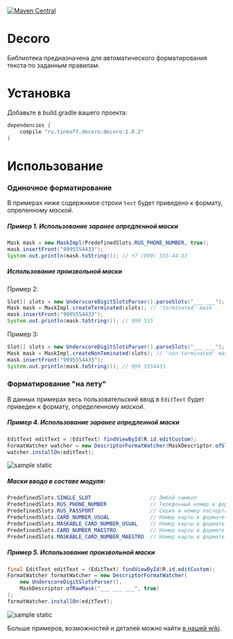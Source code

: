 [![Maven Central][img version shield]][maven]

Decoro
===========

Библиотека предназначена для автоматического форматирования текста по заданным правилам.

# Установка

Добавьте в build.gradle вашего проекта:
```Groovy
dependencies {
    compile "ru.tinkoff.decoro:decoro:1.0.2"
}
```

# Использование

### Одиночное форматирование
В примерах ниже содержимое строки `text` будет приведено к формату, опреленному _маской_.

##### Пример 1. Использование заранее опредленной маски
```Java
Mask mask = new MaskImpl(PredefinedSlots.RUS_PHONE_NUMBER, true);
mask.insertFront("9995554433");
System.out.println(mask.toString()); // +7 (999) 555-44-33
```

##### Использование произвольной маски
Пример 2:
```Java
Slot[] slots = new UnderscoreDigitSlotsParser().parseSlots("___ ___");
Mask mask = MaskImpl.createTerminated(slots); // 'terminated' mask
mask.insertFront("9995554433");
System.out.println(mask.toString()); // 999 555
```

Пример 3:
```Java
Slot[] slots = new UnderscoreDigitSlotsParser().parseSlots("___ ___");
Mask mask = MaskImpl.createNonTeminated(slots); // 'non-terminated' mask
mask.insertFront("9995554433");
System.out.println(mask.toString()); // 999 5554433
```

### Форматирование "на лету"
В данных примерах весь пользовательский ввод в `EditText` будет приведен к формату, определенному _маской_.

##### Пример 4. Использование заранее опредленной маски
```Java
EditText editText = (EditText) findViewById(R.id.editCustom);
FormatWatcher watcher = new DescriptorFormatWatcher(MaskDescriptor.ofSlots(PredefinedSlots.CARD_NUMBER_USUAL));
watcher.installOn(editText);
```

![sample static][img sample static]

##### Маски ввода в составе модуля:
```Java
PredefinedSlots.SINGLE_SLOT                   // Любой символ
PredefinedSlots.RUS_PHONE_NUMBER              // Телефонный номер в формате +7 (___) ___-__-__ (только цифры)
PredefinedSlots.RUS_PASSPORT                  // Серия и номер паспорта в формате ____ ______  (только цифры)
PredefinedSlots.CARD_NUMBER_USUAL             // Hомер карты в формате ____ ____ ____ ____ (только цифры)
PredefinedSlots.MASKABLE_CARD_NUMBER_USUAL    // Hомер карты в формате ____ ____ ____ ____ (цифры и символы 'X', 'x', '*')
PredefinedSlots.CARD_NUMBER_MAESTRO           // Hомер карты в формате ________ ____ (только цифры)
PredefinedSlots.MASKABLE_CARD_NUMBER_MAESTRO  // Hомер карты в формате ________ ____ (цифры и символы 'X', 'x', '*')
```

##### Пример 5. Использование произвольной маски
```Java
final EditText editText = (EditText) findViewById(R.id.editCustom);
FormatWatcher formatWatcher = new DescriptorFormatWatcher(
    new UnderscoreDigitSlotsParser(),
    MaskDescriptor.ofRawMask("___ ___ ___", true)
);
formatWatcher.installOn(editText);
```

![sample static][img sample dynamic]

Больше примеров, возможностей и деталей можно найти [в нашей wiki][details wiki].

[maven]: http://search.maven.org/#search%7Cga%7C1%7Cg%3A%22ru.tinkoff.decoro%22%20
[details wiki]: https://github.com/TinkoffCreditSystems/decoro/wiki/%D0%94%D0%B5%D1%82%D0%B0%D0%BB%D0%B8-%D1%80%D0%B5%D0%B0%D0%BB%D0%B8%D0%B7%D0%B0%D1%86%D0%B8%D0%B8,-%D0%B2%D0%BE%D0%B7%D0%BC%D0%BE%D0%B6%D0%BD%D0%BE%D1%81%D1%82%D0%B8-%D0%B8-%D0%BF%D1%80%D0%B8%D0%BC%D0%B5%D1%80%D1%8B
[img version shield]: https://img.shields.io/badge/version-1.0.2-blue.svg
[img sample static]: https://raw.githubusercontent.com/TinkoffCreditSystems/decoro/master/img/static1.gif
[img sample dynamic]: https://raw.githubusercontent.com/TinkoffCreditSystems/decoro/master/img/dynamic1.gif
